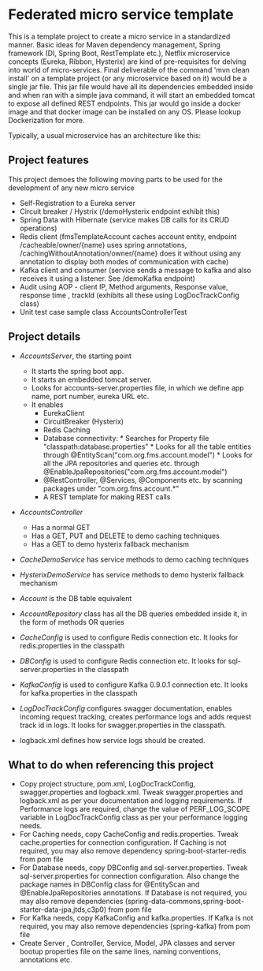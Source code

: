 Federated micro service template
==================================

This is a template project to create a micro service in a standardized manner. Basic ideas for Maven dependency management, Spring framework (DI, Spring Boot, RestTemplate etc.), Netflix microservice concepts (Eureka, Ribbon, Hysterix) are kind of pre-requisites for delving into world of micro-services. Final deliverable of the command 'mvn clean install' on a template project (or any microservice based on it) would be a single jar file. This jar file would have all its dependencies embedded inside and when ran with a simple java command, it will start an embedded tomcat to expose all defined REST endpoints. This jar would go inside a docker image and that docker image can be installed on any OS. Please lookup Dockerization for more.


Typically, a usual microservice has an architecture like this:


Project features
-----------------
This project demoes the following moving parts to be used for the development of any new micro service
* Self-Registration to a Eureka server
* Circuit breaker / Hystrix (/demoHysterix endpoint exhibit this)
* Spring Data with Hibernate (service makes DB calls for its CRUD operations)
* Redis client (fmsTemplateAccount caches account entity, endpoint /cacheable/owner/{name} uses spring annotations, /cachingWithoutAnnotation/owner/{name} does it without using any annotation to display both modes of communication with cache)
* Kafka client and consumer (service sends a message to kafka and also receives it using a listener. See /demoKafka endpoint)
* Audit using AOP - client IP, Method arguments, Response value, response time , trackId  (exhibits all these using LogDocTrackConfig class)
* Unit test case sample class AccountsControllerTest

Project details
----------------
* *AccountsServer*, the starting point 
  * It starts the spring boot app.
  *	It starts an embedded tomcat server.
  *	Looks for accounts-server.properties file, in which we define app name, port number, eureka URL etc. 
  *	It enables
    * EurekaClient
    * CircuitBreaker (Hysterix)
    * Redis Caching
    * Database connectivity:
			  * Searches for Property file "classpath:database.properties"
			  * Looks for all the table entities through @EntityScan("com.org.fms.account.model")
			  * Looks for all the JPA repositories and queries etc. through @EnableJpaRepositories("com.org.fms.account.model")
	* @RestController, @Services, @Components etc. by scanning packages under "com.org.fms.account.*"
	* A REST template for making REST calls

* *AccountsController* 
  * Has a normal GET
  * Has a GET, PUT and DELETE to demo caching techniques
  * Has a GET to demo hysterix fallback mechanism
	
* *CacheDemoService* has service methods to demo caching techniques

* *HysterixDemoService* has service methods to demo hysterix fallback mechanism

* *Account* is the DB table equivalent

* *AccountRepository* class has all the DB queries embedded inside it, in the form of methods OR queries

* *CacheConfig* is used to configure Redis connection etc. It looks for redis.properties in the classpath

* *DBConfig* is used to configure Redis connection etc. It looks for sql-server.properties in the classpath

* *KafkaConfig* is used to configure Kafka 0.9.0.1 connection etc. It looks for kafka.properties in the classpath

* *LogDocTrackConfig* configures swagger documentation, enables incoming request tracking, creates performance logs and adds request track id in logs. It looks for swagger.properties in the classpath. 
		
* logback.xml defines how service logs should be created.

What to do when referencing this project
-----------------------------------------
* Copy project structure, pom.xml, LogDocTrackConfig, swagger.properties and logback.xml. Tweak swagger.properties and logback.xml as per your documentation and logging requirements. If Performance logs are required, change the value of PERF_LOG_SCOPE variable in LogDocTrackConfig class as per your performance logging needs.
* For Caching needs, copy CacheConfig and redis.properties. Tweak cache.properties for connection configuration. If Caching is not required, you may also remove dependency spring-boot-starter-redis from pom file
* For Database needs, copy DBConfig and sql-server.properties. Tweak sql-server.properties for connection configuration. Also change the package names in DBConfig class for @EntityScan and @EnableJpaRepositories annotations. If Database is not required, you may also remove dependencies (spring-data-commons,spring-boot-starter-data-jpa,jtds,c3p0) from pom file
* For Kafka needs, copy KafkaConfig and kafka.properties. If Kafka is not required, you may also remove dependencies (spring-kafka) from pom file
* Create Server , Controller, Service, Model, JPA classes and server bootup properties file on the same lines, naming conventions, annotations etc.
